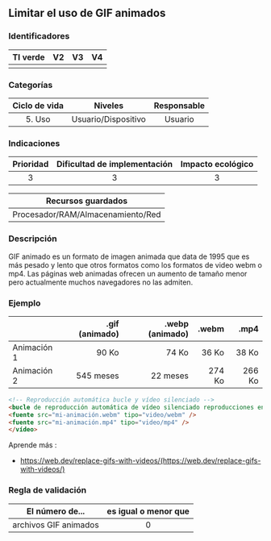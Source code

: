 ## Limitar el uso de GIF animados

 ### Identificadores

 | TI verde | V2 | V3 | V4 |
 | :-----: | :-: | :-: | :-: |
 | | | | |

 ### Categorías

 | Ciclo de vida | Niveles | Responsable |
 | :--------: | :---------: | :---------: |
 | 5. Uso | Usuario/Dispositivo | Usuario |

 ### Indicaciones

 | Prioridad | Dificultad de implementación | Impacto ecológico |
 | :------: | :----------------------: | :-----------------------: |
 | 3 | 3 | 3 |

 | Recursos guardados |
 | :---------------------------------: |
 | Procesador/RAM/Almacenamiento/Red |

 ### Descripción

 GIF animado es un formato de imagen animada que data de 1995 que es más pesado y lento que otros formatos como los formatos de video webm o mp4. Las páginas web animadas ofrecen un aumento de tamaño menor pero actualmente muchos navegadores no las admiten.

 ### Ejemplo

 | | .gif (animado) | .webp (animado) | .webm | .mp4 |
 | :---------- | --------------: | ---------------: | -----: | -----: |
 | Animación 1 | 90 Ko | 74 Ko | 36 Ko | 38 Ko |
 | Animación 2 | 545 meses | 22 meses | 274 Ko | 266 Ko |

 ```html
 <!-- Reproducción automática bucle y vídeo silenciado -->
 <bucle de reproducción automática de vídeo silenciado reproducciones en línea>
 <fuente src="mi-animación.webm" tipo="video/webm" />
 <fuente src="mi-animación.mp4" tipo="video/mp4" />
 </vídeo>
 ```

 Aprende más :

 - https://web.dev/replace-gifs-with-videos/(https://web.dev/replace-gifs-with-videos/)

 ### Regla de validación

 | El número de... | es igual o menor que |
 | ------------------ | :----------------------: |
 | archivos GIF animados | 0 |
